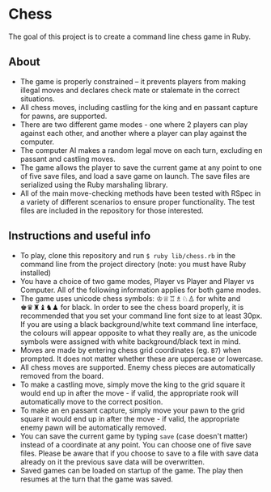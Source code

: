 # Chess
The goal of this project is to create a command line chess game in Ruby.

## About
* The game is properly constrained – it prevents players from making illegal moves and declares check mate or stalemate in the correct situations.
* All chess moves, including castling for the king and en passant capture for pawns, are supported.
* There are two different game modes - one where 2 players can play against each other, and another where a player can play against the computer.
* The computer AI makes a random legal move on each turn, excluding en passant and castling moves.
* The game allows the player to save the current game at any point to one of five save files, and load a save game on launch. The save files are serialized using the Ruby marshaling library.
* All of the main move-checking methods have been tested with RSpec in a variety of different scenarios to ensure proper functionality. The test files are included in the repository for those interested.

## Instructions and useful info
* To play, clone this repository and run `$ ruby lib/chess.rb` in the command line from the project directory (note: you must have Ruby installed)
* You have a choice of two game modes, Player vs Player and Player vs Computer. All of the following information applies for both game modes.
* The game uses unicode chess symbols: ♔♕♖♗♘♙ for white and ♚♛♜♝♞♟︎ for black. In order to see the chess board properly, it is recommended that you set your command line font size to at least 30px. If you are using a black background/white text command line interface, the colours will appear opposite to what they really are, as the unicode symbols were assigned with white background/black text in mind.
* Moves are made by entering chess grid coordinates (eg. `B7`) when prompted. It does not matter whether these are uppercase or lowercase.
* All chess moves are supported. Enemy chess pieces are automatically removed from the board. 
* To make a castling move, simply move the king to the grid square it would end up in after the move - if valid, the appropriate rook will automatically move to the correct position.
* To make an en passant capture, simply move your pawn to the grid square it would end up in after the move - if valid, the appropriate enemy pawn will be automatically removed.
* You can save the current game by typing `save` (case doesn't matter) instead of a coordinate at any point. You can choose one of five save files. Please be aware that if you choose to save to a file with save data already on it the previous save data will be overwritten.
* Saved games can be loaded on startup of the game. The play then resumes at the turn that the game was saved.
